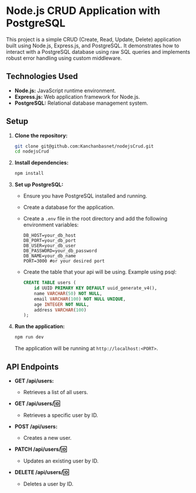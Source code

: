 # Node.js CRUD Application with PostgreSQL

This project is a simple CRUD (Create, Read, Update, Delete) application built using Node.js, Express.js, and PostgreSQL. It demonstrates how to interact with a PostgreSQL database using raw SQL queries and implements robust error handling using custom middleware.

## Technologies Used

- **Node.js:** JavaScript runtime environment.
- **Express.js:** Web application framework for Node.js.
- **PostgreSQL:** Relational database management system.

## Setup

1.  **Clone the repository:**

    ```bash
    git clone git@github.com:Kanchanbasnet/nodejsCrud.git
    cd nodejsCrud
    ```

2.  **Install dependencies:**

    ```bash
    npm install
    ```

3.  **Set up PostgreSQL:**

    - Ensure you have PostgreSQL installed and running.
    - Create a database for the application.
    - Create a `.env` file in the root directory and add the following environment variables:

      ```
      DB_HOST=your_db_host
      DB_PORT=your_db_port
      DB_USER=your_db_user
      DB_PASSWORD=your_db_password
      DB_NAME=your_db_name
      PORT=3000 #or your desired port
      ```

    - Create the table that your api will be using. Example using psql:

      ```sql
      CREATE TABLE users (
          id UUID PRIMARY KEY DEFAULT uuid_generate_v4(),
          name VARCHAR(50) NOT NULL,
          email VARCHAR(100) NOT NULL UNIQUE,
          age INTEGER NOT NULL,
          address VARCHAR(100)
      );
      ```

4.  **Run the application:**

    ```bash
    npm run dev
    ```

    The application will be running at `http://localhost:<PORT>`.

## API Endpoints

- **GET /api/users:**

  - Retrieves a list of all users.

- **GET /api/users/:id:**

  - Retrieves a specific user by ID.

- **POST /api/users:**

  - Creates a new user.

- **PATCH /api/users/:id:**

  - Updates an existing user by ID.

- **DELETE /api/users/:id:**
  - Deletes a user by ID.
